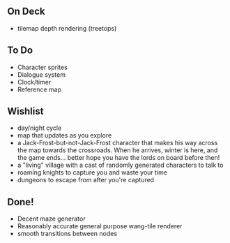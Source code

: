 ## On Deck

* tilemap depth rendering (treetops)

## To Do

* Character sprites
* Dialogue system
* Clock/timer
* Reference map

## Wishlist

* day/night cycle
* map that updates as you explore
* a Jack-Frost-but-not-Jack-Frost character that makes his way across the map towards the crossroads. When he arrives, winter is here, and the game ends... better hope you have the lords on board before then!
* a "living" village with a cast of randomly generated characters to talk to 
* roaming knights to capture you and waste your time
* dungeons to escape from after you're captured

## Done!

* Decent maze generator
* Reasonably accurate general purpose wang-tile renderer
* smooth transitions between nodes
